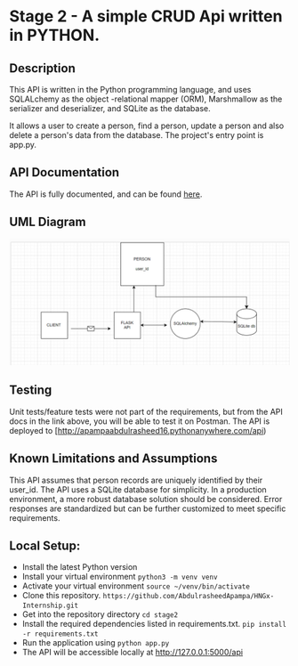 # **Stage 2 - A simple CRUD Api written in PYTHON.**

## **Description**

This API is written in the Python programming language, and uses SQLALchemy as the object -relational mapper (ORM), Marshmallow as the serializer and deserializer, and SQLite as the database.

It allows a user to create a person, find a person, update a person and also delete a person's data from the database.
The project's entry point is app.py.

## **API Documentation**

The API is fully documented, and can be found [here](https://documenter.getpostman.com/view/28354999/2s9YC5xs8W).

## UML Diagram

![UML Diagram](db_struc.PNG)

## Testing

Unit tests/feature tests were not part of the requirements, but from the API docs in the link above, you will be able to test it on Postman.
The API is deployed to [http://apampaabdulrasheed16.pythonanywhere.com/api)

## **Known Limitations and Assumptions**

This API assumes that person records are uniquely identified by their user_id.
The API uses a SQLite database for simplicity. In a production environment, a more robust database solution should be considered.
Error responses are standardized but can be further customized to meet specific requirements.

## **Local Setup:**

* Install the latest Python version
* Install your virtual environment
  ```python3 -m venv venv```
* Activate your virtual environment
  ```source ~/venv/bin/activate```
* Clone this repository.
  ```https://github.com/AbdulrasheedApampa/HNGx-Internship.git```
* Get into the repository directory
  ```cd stage2```
* Install the required dependencies listed in requirements.txt.
  ```pip install -r requirements.txt```
* Run the application using
  ``` python app.py ```
* The API will be accessible locally at <http://127.0.0.1:5000/api>
